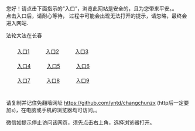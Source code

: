 您好！请点击下面指示的“入口”，浏览此网站是安全的，且为您带来平安。。 <br/>
点击入口后，请耐心等待， 过程中可能会出现无法打开的提示，请忽略，最终会进入网站. </br>

法轮大法在长春<br/>
<div style="padding:10px"><a style="margin:20px" target="_blank" href="https://d3h7pwv8bmlqg7.cloudfront.net/2Qpsp?nrvjysb" id="ccLink1" rel="nofollow">入口1</a> <a target="_blank" style="margin:20px" href="https://d3k8rl3bqc51vl.cloudfront.net/2Qpsp?asqnpudd" id="ccLink2" rel="nofollow">入口2</a> <a style="margin:20px" target="_blank" href="https://doyaqlnl60o1y.cloudfront.net/2Qpsp?yeklrn" id="ccLink3" rel="nofollow">入口3</a></div>

<div style="padding:10px" ><a style="margin:20px" target="_blank" href="https://d3h7pwv8bmlqg7.cloudfront.net/2Qpsp?nrvjysb" id="ccLink4" rel="nofollow">入口4</a> <a style="margin:20px" href="https://d3k8rl3bqc51vl.cloudfront.net/2Qpsp?asqnpudd" target="_blank" id="ccLink5" rel="nofollow">入口5</a> <a style="margin:20px" href="https://doyaqlnl60o1y.cloudfront.net/2Qpsp?yeklrn" target="_blank" id="ccLink6" rel="nofollow">入口6</a></div>

<div style="padding:10px"><a style="margin:20px" target="_blank" href="https://d3h7pwv8bmlqg7.cloudfront.net/2Qpsp?nrvjysb" id="ccLink7" rel="nofollow">入口7</a> <a style="margin:20px" href="https://d3k8rl3bqc51vl.cloudfront.net/2Qpsp?asqnpudd" target="_blank" id="ccLink8" rel="nofollow">入口8</a> <a style="margin:20px" target="_blank" href="https://doyaqlnl60o1y.cloudfront.net/2Qpsp?yeklrn" id="ccLink9" rel="nofollow">入口9</a></div>

<br/>



请复制并记住免翻墙网址 https://github.com/yntd/changchunzx (http后一定要加s)，在电脑或手机的浏览器均可访问。。<br/>

微信如提示停止访问该网页，须先点击右上角，选择浏览器打开。
